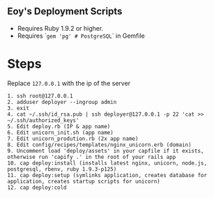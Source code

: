 ## Eoy's Deployment Scripts

* Requires Ruby 1.9.2 or higher.
* Requires ´```gem 'pg' # PostgreSQL```´ in Gemfile

# Steps

Replace `127.0.0.1` with the ip of the server
```
1. ssh root@127.0.0.1
2. adduser deployer --ingroup admin
3. exit
4. cat ~/.ssh/id_rsa.pub | ssh deployer@127.0.0.1 -p 22 'cat >> ~/.ssh/authorized_keys'
5. Edit deploy.rb (IP & app name)
6. Edit unicorn_init.sh (app name)
7. Edit unicorn_prodution.rb (2x app name)
8. Edit config/recipes/templates/nginx_unicorn.erb (domain)
9. Uncomment load 'deploy/assets' in your capfile if it exists, otherwise run 'capify .' in the root of your rails app
10. cap deploy:install (installs latest nginx, unicorn, node.js, postgresql, rbenv, ruby 1.9.3-p125) 
11. cap deploy:setup (symlinks application, creates database for application, creates startup scripts for unicorn)
12. cap deploy:cold
```
